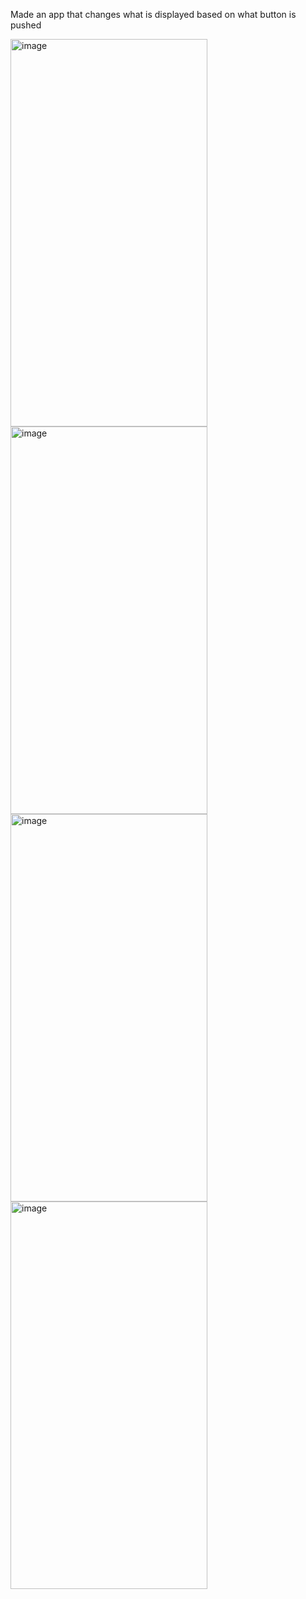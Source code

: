 Made an app that changes what is displayed based on what button is pushed

<img width="315" height="620" alt="image" src="https://github.com/user-attachments/assets/5c9e1d79-7d5f-4062-99a7-a641d8462936" />
<img width="315" height="620" alt="image" src="https://github.com/user-attachments/assets/a721de5b-67ab-42a8-b4c2-65320f51781c" />
<img width="315" height="620" alt="image" src="https://github.com/user-attachments/assets/5506da66-d493-4721-a85a-51348a2ea566" />
<img width="315" height="620" alt="image" src="https://github.com/user-attachments/assets/c747d0f1-f75a-4555-92ea-4644b9c055f8" />
